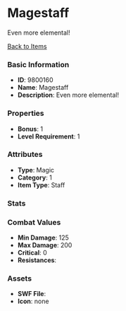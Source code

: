 # Magestaff

Even more elemental!

[Back to Items](../items.md)

### Basic Information

- **ID**: 9800160
- **Name**: Magestaff
- **Description**: Even more elemental!

### Properties

- **Bonus**: 1
- **Level Requirement**: 1

### Attributes

- **Type**: Magic     
- **Category**: 1
- **Item Type**: Staff

### Stats


### Combat Values

- **Min Damage**: 125
- **Max Damage**: 200
- **Critical**: 0
- **Resistances**: 

### Assets

- **SWF File**: 
- **Icon**: none

